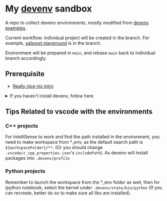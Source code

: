 # My [devenv](https://devenv.sh/) sandbox

A repo to collect devenv environments, mostly modified from [devenv examples](https://github.com/cachix/devenv/tree/main/examples).

Current workflow: individual project will be created in the branch. For example, [xgboost playground](https://github.com/orbuluh/devenv_sandbox/tree/data_science/xgboost_playground) is in the branch.

Environment will be prepared in `main`, and rebase `main` back to individual branch accordingly.

## Prerequisite

- [Really nice nix intro](https://youtu.be/5D3nUU1OVx8?si=OZ2PhDdZtvFGXn0q)

<details>
  <summary>If you haven't install devenv, follow here</summary>

### Install nix

```bash
curl -L https://raw.githubusercontent.com/NixOS/experimental-nix-installer/main/nix-installer.sh | sh -s install
```

### Enable nix flake

```bash
touch ~/.config/nix/nix.conf
echo "extra-experimental-features = nix-command flakes" >> ~/.config/nix/nix.conf
```

### Install direnv

```bash
# install direnv
curl -sfL https://direnv.net/install.sh | bash
# Add the following line at the end of the ~/.bashrc file:
# eval "$(direnv hook bash)"
```

- vscode - install `mkhl.direnv` extension
- (By doing so, vscode ipython notebook can find the virtual env set up correctly)

### Install devenv

```bash
# install devenv
nix-env -iA devenv -f https://github.com/NixOS/nixpkgs/tarball/nixpkgs-unstable
```

### Devenv quick tips

- `devenv shell` activates your developer environment.
- `devenv test` builds your developer environment and makes sure that all checks pass. Useful to run in your continuous integration environment.
- `devenv search <NAME>` searches packages matching NAME in Nixpkgs input.
- `devenv update` updates and pins inputs from devenv.yaml into devenv.lock.
- `devenv gc` deletes unused environments to save disk space.
- `devenv up` starts processes.

</details>

## Tips Related to vscode with the environments

### C++ projects

For IntelliSense to work and find the path installed in the environment, you need to make workspace from *_env, as the default search path is `${workspaceFolder}/**`. (Or you should change `.vscode/c_cpp_properties.json`'s `includePath`). As devenv will install packages into `.devenv/profile`

### Python projects

Remember to launch the workspace from the *_env folder as well, then for ipython notebook, select the kernel under `.devenv/state/bin/python` (If you can recreate, better do so to make sure all libs are installed).
